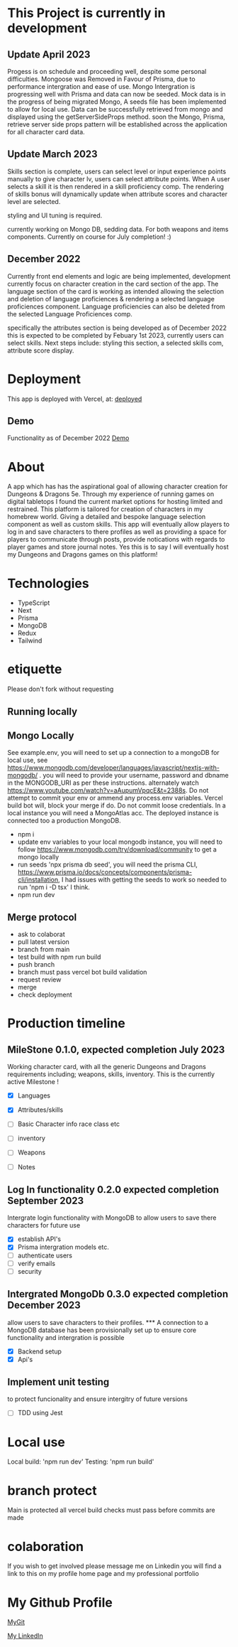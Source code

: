 # This Project is currently in development 

## Update April 2023

Progess is on schedule and proceeding well, despite some personal difficulties. Mongoose was Removed in Favour of Prisma, due to performance intergration and ease of use. Mongo Intergration is progressing well with Prisma and data can now be seeded. Mock data is in the progress of being migrated Mongo, A seeds file has been implemented to allow for local use. Data can be successfully retrieved from mongo and displayed using the getServerSideProps method. soon the Mongo, Prisma, retrieve server side props pattern will be established across the application for all character card data. 

## Update March 2023
Skills section is complete, users can select level or input experience points manually to give character lv, users can select attribute points. When A user selects a skill it is then rendered in a skill proficiency comp. The rendering of skills bonus will dynamically update when attribute scores and character level are selected. 

styling and UI tuning is required. 

currently working on Mongo DB, sedding data. For both weapons and items components. Currently on course for July completion! :) 


## December 2022
Currently front end elements and logic are being implemented, development currently focus on character creation in the card section of the app. The language section of the card is working as intended allowing the selection and deletion of language proficiences & rendering a selected language proficiences component. Language proficiencies can also be deleted from the selected Language Proficiences comp. 

specifically the attributes section is being developed as of December 2022 this is expected to be completed by Febuary 1st 2023, currently users can select skills. Next steps include: styling this section, a selected skills com, attribute score display. 

# Deployment 

This app is deployed with Vercel, at:  [deployed](https://next-dn-d-character-manager.vercel.app/ "https://next-dn-d-character-manager.vercel.app/") 

## Demo

Functionality as of December 2022
[Demo](https://drive.google.com/file/d/1M_O8B_hebL1oOkDhuVBTKaInPSSiP_PH/view "https://drive.google.com/file/d/1M_O8B_hebL1oOkDhuVBTKaInPSSiP_PH/view")

# About 

A app which has has the aspirational goal of allowing character creation for Dungeons & Dragons 5e. Through my experience of running games on digital tabletops I found the current market options for hosting limited and restrained. This platform is tailored for creation of characters in my homebrew world. Giving a detailed and bespoke language selection component as well as custom skills. This app will eventually allow players to log in and save characters to there profiles as well as providing a space for players to communicate through posts, provide notications with regards to player games and store journal notes. Yes this is to say I will eventually host my Dungeons and Dragons games on this platform! 

# Technologies 

- TypeScript
- Next
- Prisma
- MongoDB
- Redux
- Tailwind

# etiquette 

Please don't fork without requesting

## Running locally

## Mongo Locally

See example.env, you will need to set up a connection to a mongoDB for local use, see https://www.mongodb.com/developer/languages/javascript/nextjs-with-mongodb/ . you will need to provide your username, password and dbname in the MONGODB_URI as per these instructions. alternately watch https://www.youtube.com/watch?v=aAupumVpqcE&t=2388s. Do not attempt to commit your env or ammend any process.env variables. Vercel build bot will, block your merge if do. Do not commit loose credentials. In a local instance you will need a MongoAtlas acc. The deployed instance is connected too a production MongoDB. 

- npm i
- update env variables to your local mongodb instance, you will need to follow https://www.mongodb.com/try/download/community to get a mongo locally
- run seeds 'npx prisma db seed', you will need the prisma CLI, https://www.prisma.io/docs/concepts/components/prisma-cli/installation, I had issues with getting the seeds to work so needed to run 'npm i -D tsx' I think. 
- npm run dev

## Merge protocol

- ask to colaborat 
- pull latest version
- branch from main 
- test build with npm run build
- push branch
- branch must pass vercel bot build validation 
- request review
- merge 
- check deployment

# Production timeline 

##  MileStone 0.1.0, expected completion July 2023 

Working character card, with all the generic Dungeons and Dragons requirements including; weapons, skills, inventory. This is the currently active Milestone !

- [x] Languages  
- [x] Attributes/skills 
- [ ] Basic Character info race class etc
- [ ] inventory
- [ ] Weapons
- [ ] Notes


##  Log In functionality 0.2.0 expected completion September 2023 

Intergrate login functionality with MongoDB to allow users to save there characters for future use

- [x] establish API's
- [x] Prisma intergration models etc.
- [ ] authenticate users
- [ ] verify emails
- [ ] security 
        
##  Intergrated MongoDb 0.3.0 expected completion December 2023 

allow users to save characters to their profiles. 
*** A connection to a MongoDB database has been provisionally set up to ensure core functionality and intergration is possible

- [x] Backend setup
- [x] Api's 

## Implement unit testing 

to protect funcionality and ensure intergitry of future versions

- [ ] TDD using Jest

# Local use 

Local build: 'npm run dev'
Testing: 'npm run build'

# branch protect 

Main is protected all vercel build checks must pass before commits are made

# colaboration 

If you wish to get involved please message me on Linkedin you will find a link to this on my profile home page and my professional portfolio

# My Github Profile 

[MyGit](https://github.com/G-bot987 "https://github.com/G-bot987")

[My LinkedIn](https://www.linkedin.com/in/georgia-h-b48434150/ "https://www.linkedin.com/in/georgia-h-b48434150/")




